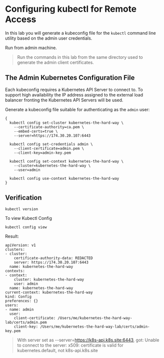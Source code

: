 # Configuring kubectl for Remote Access

In this lab you will generate a kubeconfig file for the `kubectl` command line utility based on the admin user credentials.

Run from admin machine.
> Run the commands in this lab from the same directory used to generate the admin client certificates.

## The Admin Kubernetes Configuration File

Each kubeconfig requires a Kubernetes API Server to connect to. To support high availability the IP address assigned to the external load balancer fronting the Kubernetes API Servers will be used.

Generate a kubeconfig file suitable for authenticating as the `admin` user:

```
{
  kubectl config set-cluster kubernetes-the-hard-way \
    --certificate-authority=ca.pem \
    --embed-certs=true \
    --server=https://174.30.20.107:6443

  kubectl config set-credentials admin \
    --client-certificate=admin.pem \
    --client-key=admin-key.pem

  kubectl config set-context kubernetes-the-hard-way \
    --cluster=kubernetes-the-hard-way \
    --user=admin

  kubectl config use-context kubernetes-the-hard-way
}
```

## Verification

```
kubectl version
```
To view Kubectl Config
```
kubectl config view
```
Result: 
```
apiVersion: v1
clusters:
- cluster:
    certificate-authority-data: REDACTED
    server: https://174.30.20.107:6443
  name: kubernetes-the-hard-way
contexts:
- context:
    cluster: kubernetes-the-hard-way
    user: admin
  name: kubernetes-the-hard-way
current-context: kubernetes-the-hard-way
kind: Config
preferences: {}
users:
- name: admin
  user:
    client-certificate: /Users/me/kubernetes-the-hard-way-lab/certs/admin.pem
    client-key: /Users/me/kubernetes-the-hard-way-lab/certs/admin-key.pem
```

> With server set as --server=https://k8s-api.k8s.site:6443, got:
Unable to connect to the server: x509: certificate is valid for kubernetes.default, not k8s-api.k8s.site